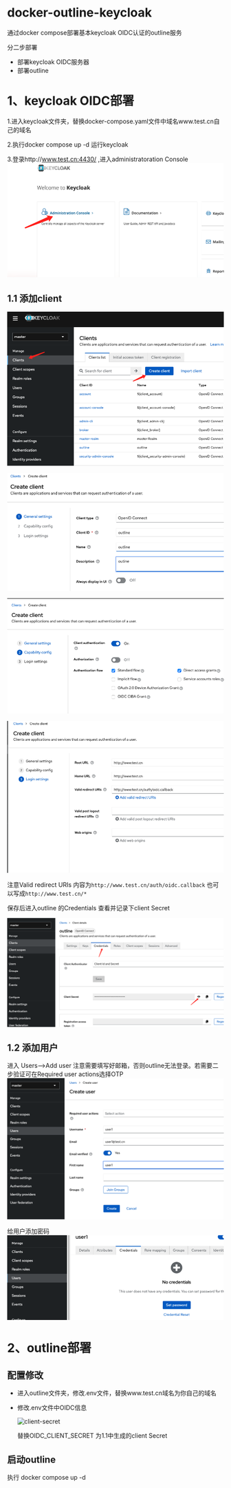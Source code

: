 # docker-outline-keycloak
通过docker compose部署基本keycloak OIDC认证的outline服务

分二步部署
* 部署keycloak OIDC服务器
* 部署outline

# 1、keycloak OIDC部署
1.进入keycloak文件夹，替换docker-compose.yaml文件中域名www.test.cn自己的域名

2.执行docker compose up -d 运行keycloak

3.登录http://www.test.cn:4430/ ,进入administratoration Console
![admin console](./images/admin-console.png)

## 1.1 添加client

![add client](./images/create-client.png)

![create client1](./images/create-client1.png)

![create client2](./images/create-client2.png)

![create client3](./images/creata-client3.png)

注意Valid redirect URIs 内容为`http://www.test.cn/auth/oidc.callback` 也可以写成`http://www.test.cn/*`

保存后进入outline 的Credentials 查看并记录下client Secret

![client secret](./images/outline-credentials.png)

## 1.2 添加用户
进入 Users-->Add user
注意需要填写好邮箱，否则outline无法登录。若需要二步验证可在Required user actions选择OTP
![add users](./images/add-user.png)

给用户添加密码
![set-password](./images/set-password.png)


# 2、outline部署
## 配置修改
* 进入outline文件夹，修改.env文件，替换www.test.cn域名为你自己的域名
* 修改.env文件中OIDC信息
  
  ![client-secret](./images/client-secret.png)

  替换OIDC_CLIENT_SECRET 为1.1中生成的client Secret

## 启动outline
执行 docker compose up -d
